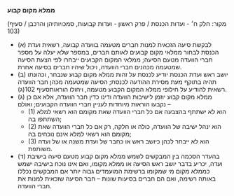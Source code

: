 **ממלא מקום קבוע**

(מקור: חלק ח׳ - ועדות הכנסת / פרק ראשון - ועדות קבועות, סמכויותיהן והרכבן / סעיף 103)
 * (א) לבקשת סיעה הזכאית למנות חברים מטעמה בוועדה קבועה, רשאית ועדת הכנסת לבחור ממלאי מקום קבועים לאותם חברים, במספר שלא יעלה על מספר חברי הוועדה מטעם הסיעה; ממלאי המקום הקבועים ייבחרו לפי הצעת הסיעה שמטעמה מכהנים חברי הוועדה, ויכול שיהיו חברים בסיעה אחרת.
 * (ב) יושב ראש ועדת הכנסת יודיע לכנסת על זהות ממלא מקום קבוע שנבחר, וכהונתו תהיה בתוקף מעת מסירת ההודעה לכנסת; הסיעה שמטעמה מכהן חבר הוועדה רשאית להודיע על חילופי ממלא המקום הקבוע מטעמה, ויחולו הוראותסעיף 102(ג).
 * (ג) ממלא מקום קבוע יוזמן לישיבות הוועדה ודינו כדין חבר הוועדה, אלא אם כן נקבעו הוראות מיוחדות לעניין חברי הוועדה הקבועים; ואולם –
   * (1) הוא לא ישתתף בהצבעה אם כל חברי הוועדה שאת מקומם הוא רשאי למלא השתתפו בה;
   * (2) הוא ינהל ישיבה של הוועדה, כולה או חלקה, רק אם כל חברי הוועדה שאת מקומם הוא רשאי למלא אינם נוכחים בה;
   * (3) הוא לא ייבחר לכהן כיושב ראש או כחבר של ועדת משנה או של ועדה משותפת.
 * (ד) בהעדר הסכמה בין המבקשים לשמש ממלא מקום קבוע מטעם סיעה בישיבת ועדה, יכריע בדבר יושב ראש הסיעה או ממלא מקומו, ואם אינו נוכח בישיבה ישמש כממלא מקום מי שמקומו ברשימת המועמדים גבוה יותר אם המבקשים נכללו באותה רשימה, ואם הם חברים בסיעות שונות – חבר הסיעה שזכאית למנות את חברי הוועדה.